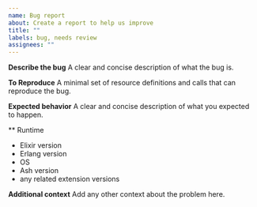 ```yaml
---
name: Bug report
about: Create a report to help us improve
title: ""
labels: bug, needs review
assignees: ""
---
```


**Describe the bug**
A clear and concise description of what the bug is.

**To Reproduce**
A minimal set of resource definitions and calls that can reproduce the bug.

**Expected behavior**
A clear and concise description of what you expected to happen.

\*\* Runtime

- Elixir version
- Erlang version
- OS
- Ash version
- any related extension versions

**Additional context**
Add any other context about the problem here.
